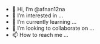 - 👋 Hi, I’m @afnan12na
- 👀 I’m interested in ...
- 🌱 I’m currently learning ...
- 💞️ I’m looking to collaborate on ...
- 📫 How to reach me ...

<!---
afnan12na/afnan12na is a ✨ special ✨ repository because its `README.md` (this file) appears on your GitHub profile.
You can click the Preview link to take a look at your changes.
--->
